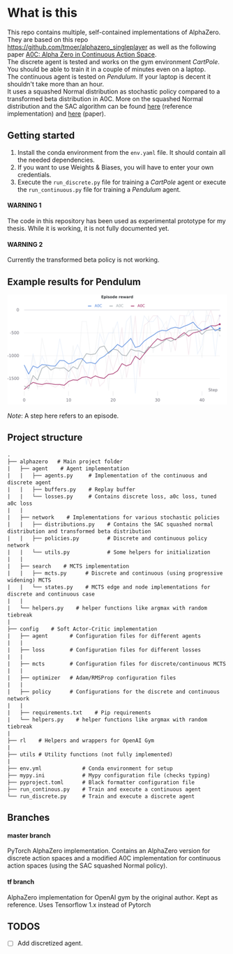 # What is this
This repo contains multiple, self-contained implementations of AlphaZero. 
They are based on this repo https://github.com/tmoer/alphazero_singleplayer
as well as the following paper [A0C: Alpha Zero in Continuous Action Space](https://arxiv.org/pdf/1805.09613.pdf).  
The discrete agent is tested and works on the gym environment _CartPole_.
You should be able to train it in a couple of minutes even on a laptop.  
The continuous agent is tested on _Pendulum_. If your laptop is decent it shouldn't take more than an hour.  
It uses a squashed Normal distribution as stochastic policy compared to a transformed beta distribution in A0C. More on the squashed Normal distribution and the SAC algorithm can be found [here](https://github.com/denisyarats/pytorch_sac) (reference implementation) and [here](https://arxiv.org/abs/1801.01290) (paper).  


## Getting started
1. Install the conda environment from the `env.yaml` file. It should contain all the needed dependencies.  
2. If you want to use Weights & Biases, you will have to enter your own credentials.  
3. Execute the `run_discrete.py` file for training a _CartPole_ agent or
    execute the `run_continuous.py` file for training a _Pendulum_ agent.

#### WARNING 1
The code in this repository has been used as experimental prototype for my thesis.
While it is working, it is not fully documented yet.

#### WARNING 2
Currently the transformed beta policy is not working.

## Example results for Pendulum 
<p align="center">
  <img src="assets/example_runs.png">
</p>

_Note_: A step here refers to an episode.


## Project structure
    .
    ├── alphazero   # Main project folder
    |   ├── agent    # Agent implementation
    |   |   ├── agents.py     # Implementation of the continuous and discrete agent
    |   |   ├── buffers.py    # Replay buffer
    |   |   └── losses.py     # Contains discrete loss, a0c loss, tuned a0c loss
    |   |
    |   ├── network    # Implementations for various stochastic policies
    |   |   ├── distributions.py    # Contains the SAC squashed normal distribution and transformed beta distribution
    |   |   ├── policies.py         # Discrete and continuous policy network
    |   |   └── utils.py            # Some helpers for initialization
    |   |
    |   ├── search    # MCTS implementation
    |   |   ├── mcts.py      # Discrete and continuous (using progressive widening) MCTS
    |   |   └── states.py    # MCTS edge and node implementations for discrete and continuous case
    |   |
    |   └── helpers.py    # helper functions like argmax with random tiebreak
    |
    ├── config    # Soft Actor-Critic implementation
    |   ├── agent       # Configuration files for different agents
    |   |
    |   ├── loss        # Configuration files for different losses
    |   |
    |   ├── mcts        # Configuration files for discrete/continuous MCTS
    |   |
    |   ├── optimizer   # Adam/RMSProp configuration files
    |   |
    |   ├── policy      # Configurations for the discrete and continuous network
    |   |
    |   ├── requirements.txt    # Pip requirements
    |   └── helpers.py    # helper functions like argmax with random tiebreak
    |    
    ├── rl    # Helpers and wrappers for OpenAI Gym
    |
    ├── utils # Utility functions (not fully implemented)
    |
    ├── env.yml             # Conda environment for setup
    ├── mypy.ini            # Mypy configuration file (checks typing)
    ├── pyproject.toml      # Black formatter configuration file
    ├── run_continous.py    # Train and execute a continuous agent
    └── run_discrete.py     # Train and execute a discrete agent


## Branches

#### master branch
PyTorch AlphaZero implementation. Contains an AlphaZero version for discrete action spaces and a modified A0C implementation for continuous action spaces (using the SAC squashed Normal policy).

#### tf branch
AlphaZero implementation for OpenAI gym by the original author. Kept as reference.
Uses Tensorflow 1.x instead of Pytorch  

## TODOS
- [ ] Add discretized agent.